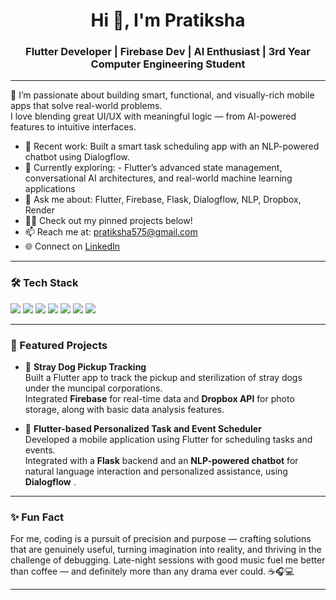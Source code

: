 <h1 align="center">Hi 👋, I'm Pratiksha</h1>
<h3 align="center">Flutter Developer | Firebase Dev | AI Enthusiast | 3rd Year Computer Engineering Student</h3>

---

🌟 I’m passionate about building smart, functional, and visually-rich mobile apps that solve real-world problems.  
I love blending great UI/UX with meaningful logic — from AI-powered features to intuitive interfaces.

- 💼 Recent work: Built a smart task scheduling app with an NLP-powered chatbot using Dialogflow.
- 🌱 Currently exploring:  - Flutter’s advanced state management, conversational AI architectures, and real-world machine learning applications
- 💬 Ask me about: Flutter, Firebase, Flask, Dialogflow, NLP, Dropbox, Render
- 👩‍💻 Check out my pinned projects below!
- 📫 Reach me at: [pratiksha575@gmail.com](mailto:pratiksha575@gmail.com)
- 🌐 Connect on [LinkedIn](https://www.linkedin.com/in/pratiksha-zodge)

---

### 🛠 Tech Stack
<p>
  <img src="https://img.shields.io/badge/Flutter-02569B?style=for-the-badge&logo=flutter&logoColor=white"/>
  <img src="https://img.shields.io/badge/Firebase-ffca28?style=for-the-badge&logo=firebase&logoColor=black"/>
  <img src="https://img.shields.io/badge/Python-3776AB?style=for-the-badge&logo=python&logoColor=white"/>
  <img src="https://img.shields.io/badge/Flask-000000?style=for-the-badge&logo=flask&logoColor=white"/>
  <img src="https://img.shields.io/badge/Dialogflow-FF9800?style=for-the-badge&logo=dialogflow&logoColor=white"/>
  <img src="https://img.shields.io/badge/Render-46E3B7?style=for-the-badge&logo=render&logoColor=black"/>
  <img src="https://img.shields.io/badge/Git-F05032?style=for-the-badge&logo=git&logoColor=white"/>
</p>

---

### 📌 Featured Projects
- 🐾 **Stray Dog Pickup Tracking**  
  Built a Flutter app to track the pickup and sterilization of stray dogs under the muncipal corporations.  
  Integrated **Firebase** for real-time data and **Dropbox API** for photo storage, along with basic data analysis features.

- 🧠 **Flutter-based Personalized Task and Event Scheduler**  
  Developed a mobile application using Flutter for scheduling tasks and events.  
  Integrated with a **Flask** backend and an **NLP-powered chatbot** for natural language interaction and personalized assistance, using **Dialogflow** .
---

### ✨ Fun Fact  
For me, coding is a pursuit of precision and purpose — crafting solutions that are genuinely useful, turning imagination into reality, and thriving in the challenge of debugging.
Late-night sessions with good music fuel me better than coffee — and definitely more than any drama ever could. ☕🎧💻

---

